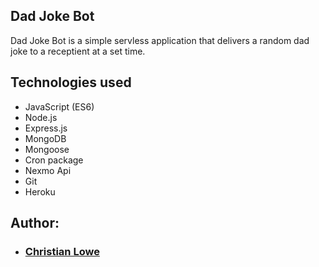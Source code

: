 ## Dad Joke Bot

Dad Joke Bot is a simple servless application that delivers a random dad joke to a receptient at a set time.


## Technologies used
  * JavaScript (ES6)
  * Node.js
  * Express.js
  * MongoDB
  * Mongoose
  * Cron package
  * Nexmo Api
  * Git
  * Heroku
  
## Author:
   * ### <a href="https://github.com/TheBrotherFromASouthernMother">Christian Lowe</a>
